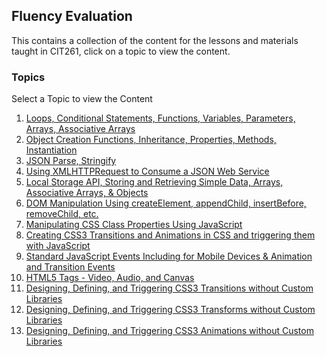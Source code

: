 ## Fluency Evaluation

This contains a collection of the content for the lessons and materials taught in CIT261, click on a topic to view the content.

### Topics

Select a Topic to view the Content

1.  [Loops, Conditional Statements, Functions, Variables, Parameters, Arrays, Associative Arrays](topic1.md)
2.  [Object Creation Functions, Inheritance, Properties, Methods, Instantiation](topic1.md)
3.  [JSON Parse, Stringify](topic2.md)
4.  [Using XMLHTTPRequest to Consume a JSON Web Service](topic3.md)
5.  [Local Storage API, Storing and Retrieving Simple Data, Arrays, Associative Arrays, & Objects](topic4.md)
6.  [DOM Manipulation Using createElement, appendChild, insertBefore, removeChild, etc.](topic5.md)
7.  [Manipulating CSS Class Properties Using JavaScript](topic6.md)
8.  [Creating CSS3 Transitions and Animations in CSS and triggering them with JavaScript](topic6.md)
9.  [Standard JavaScript Events Including for Mobile Devices & Animation and Transition Events](topic7.md)
10. [HTML5 Tags - Video, Audio, and Canvas](topic8.md)
11. [Designing, Defining, and Triggering CSS3 Transitions without Custom Libraries](topic9.md)
12. [Designing, Defining, and Triggering CSS3 Transforms without Custom Libraries](topic9.md)
13. [Designing, Defining, and Triggering CSS3 Animations without Custom Libraries](topic9.md)






